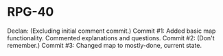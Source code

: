 # RPG-40

Declan:
(Excluding initial comment commit.)
Commit #1: Added basic map functionality. Commented explanations and questions.
Commit #2: (Don't remember.)
Commit #3: Changed map to mostly-done, current state.
